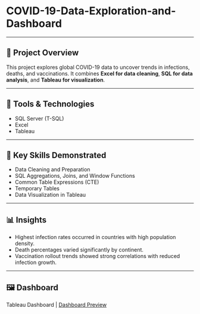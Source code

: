 # COVID-19-Data-Exploration-and-Dashboard

---

## 📘 Project Overview 

This project explores global COVID-19 data to uncover trends in infections, deaths, and vaccinations.   It combines **Excel for data cleaning**, **SQL for data analysis**, and **Tableau for visualization**.

---

## 🧰 Tools & Technologies
- SQL Server (T-SQL)
- Excel
- Tableau

---

## 🧪 Key Skills Demonstrated
- Data Cleaning and Preparation
- SQL Aggregations, Joins, and Window Functions
- Common Table Expressions (CTE)
- Temporary Tables
- Data Visualization in Tableau

---

## 📊 Insights
- Highest infection rates occurred in countries with high population density.
- Death percentages varied significantly by continent.
- Vaccination rollout trends showed strong correlations with reduced infection growth.

---

## 🖼️ Dashboard
Tableau Dashboard | [Dashboard Preview](https://public.tableau.com/app/profile/llinvile.de.jongh/viz/CovidDashboard_17609176542880/Dashboard1)
